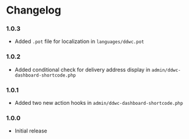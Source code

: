 # Changelog

### 1.0.3
* Added `.pot` file for localization in `languages/ddwc.pot`

### 1.0.2
* Added conditional check for delivery address display in `admin/ddwc-dashboard-shortcode.php`

### 1.0.1
* Added two new action hooks in `admin/ddwc-dashboard-shortcode.php`

### 1.0.0
* Initial release